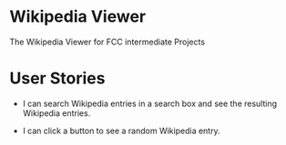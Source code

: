 # **Wikipedia Viewer**

The Wikipedia Viewer for FCC intermediate Projects

User Stories
============
- I can search Wikipedia entries in a search box and see the resulting Wikipedia entries.

- I can click a button to see a random Wikipedia entry.
